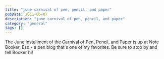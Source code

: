 ```yaml
---
title: "june carnival of pen, pencil, and paper"
pubDate: 2011-06-07
description: "june carnival of pen, pencil, and paper"
category: "general"
tags: []
---
```


The June installment of the [Carnival of Pen, Pencil, and Paper](http://notebookeresq.blogspot.com/2011/06/june-carnival-of-pen-pencil-and-paper.html) is up at Note Booker, Esq - a pen blog that's one of my favorites. Be sure to stop by and tell Booker hi!
